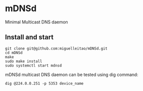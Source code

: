 # mDNSd
Minimal Multicast DNS daemon

## Install and start
```
git clone git@github.com:miguelleitao/mDNSd.git
cd mDNSd
make
sudo make install
sudo systemctl start mdnsd
```

mDNSd multicast DNS daemon can be tested using dig command:

    dig @224.0.0.251 -p 5353 device_name


